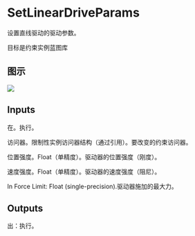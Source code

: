 # SetLinearDriveParams

设置直线驱动的驱动参数。

目标是约束实例蓝图库

## 图示

![]($-20221218-20272298.png)

## Inputs

在。执行。

访问器。限制性实例访问器结构（通过引用）。要改变的约束访问器。

位置强度。Float（单精度）。驱动器的位置强度（刚度）。

速度强度。Float（单精度）。驱动器的速度强度（阻尼）。

In Force Limit: Float (single-precision).驱动器施加的最大力。  

## Outputs

出：执行。
